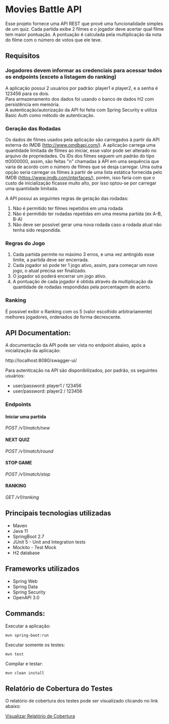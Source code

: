 # Movies Battle API

Esse projeto fornece uma API REST que provê uma funcionalidade simples de um quiz. Cada partida exibe 2 filmes e 
o jogador deve acertar qual filme tem maior pontuação. A pontuação é calculada pela multiplicação da nota do filme com 
o número de votos que ele teve.

## Requisitos

### Jogadores devem informar as credenciais para acessar todos os endpoints (exceto a listagem do ranking)

A aplicação possui 2 usuários por padrão: player1 e player2, e a senha é 123456 para os dois.<br>
Para armazenamento dos dados foi usando o banco de dados H2 com persistência em memória.<br>
A autenticação/autorização da API foi feita com Spring Security e utiliza Basic Auth como método de autenticação. <br>

### Geração das Rodadas

Os dados de filmes usados pela aplicação são carregados à partir da API externa do IMDB (http://www.omdbapi.com/).
A aplicação carrega uma quantidade limitada de filmes ao iniciar, esse valor pode ser alterado no arquivo de propriedades.
Os IDs dos filmes seguem um padrão do tipo tt0000000, assim, são feitas "n" chamadas à API em uma sequência que varia de 
acordo com o número de filmes que se desja carregar. Uma outra opção seria carregar os filmes à partir de uma lista estática
fornecida pelo IMDB (https://www.imdb.com/interfaces/), porém, isso faria com que o custo de inicialização ficasse muito alto,
por isso optou-se por carregar uma quantidade limitada.

A API possui as seguintes regras de geração das rodadas:

1. Não é permitido ter filmes repetidos em uma rodada
2. Não é permitido ter rodadas repetidas em uma mesma partida (ex A-B, B-A)
3. Não deve ser possível gerar uma nova rodada caso a rodada atual não tenha sido respondida.

### Regras do Jogo

1. Cada partida permite no máximo 3 erros, e uma vez antingido esse limite, a partida deve ser encerrada.
2. Cada jogador só pode ter 1 jogo ativo, assim, para começar um novo jogo, o atual precisa ser finalizado.
3. O jogador só poderá encerrar um jogo ativo.
4. A pontuação de cada jogador é obtida através da multiplicação da quantidade de rodadas respondidas pela porcentagem de acerto.

### Ranking

É possível exibir o Ranking com os 5 (valor escolhido arbitrariamente) melhores jogadores, ordenados de forma decrescente.

## API Documentation:

A documentação da API pode ser vista no endpoint abaixo, após a inicialização da aplicação:

http://localhost:8080/swagger-ui/

Para autenticação na API são disponibilizados, por padrão, os seguintes usuários:

- user/password: player1 / 123456
- user/password: player2 / 123456

### Endpoints

#### Iniciar uma partida

_POST /v1/match/new_

#### NEXT QUIZ

_POST /v1/match/round_

#### STOP GAME

_POST /v1/match/stop_

#### RANKING

_GET /v1/ranking_

## Principais tecnologias utilizadas

* Maven
* Java 11
* SpringBoot 2.7
* JUnit 5 - Unit and Integration tests
* Mockito - Test Mock
* H2 database

## Frameworks utilizados

* Spring Web
* Spring Data
* Spring Security
* OpenAPI 3.0

## Commands:

Executar a aplicação:

    mvn spring-boot:run

Executar somente os testes:

    mvn test

Compilar e testar:

    mvn clean install

## Relatório de Cobertura do Testes

O relatório de cobertura dos testes pode ser visualizado clicando no link abaixo:

[Visualizar Relatório de Cobertura](https://htmlpreview.github.io/?https://github.com/robsongomes/ada-movies-battle/blob/main/htmlReport/index.html)